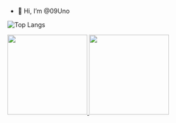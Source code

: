 - 👋 Hi, I’m @09Uno

![Top Langs](https://github-readme-stats.vercel.app/api/top-langs/?username=09Uno&theme=tokyonight)
<div>
<a href="https://github.com/username=09Uno">
<img height="180em" src="https://github-readme-stats.vercel.app/api/top-langs/?username=09Uno&layout=compact&langs_count=7&theme=dracula"/>
<img height="180em" src="https://github-readme-stats.vercel.app/api?username=username=username=09Uno&show_icons=true&theme=dracula&include_all_commits=true&count_private=true"/>
</div>
